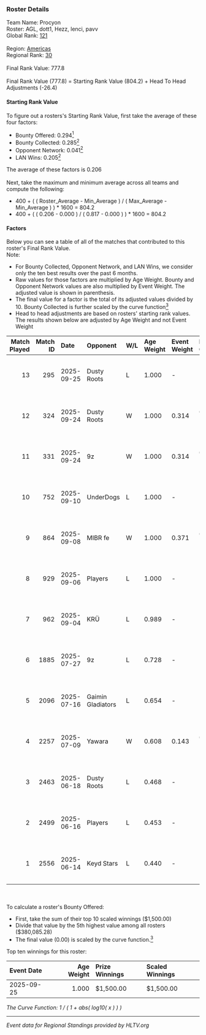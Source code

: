### Roster Details<br />
Team Name: Procyon<br />
Roster: AGL, dott1, Hezz, lenci, pavv<br />
Global Rank: [121](../../standings_global_2025_10_06.md)<br />
<br />
Region: [Americas]( ../../standings_americas_2025_10_06.md)<br />
Regional Rank: [30]( ../../standings_americas_2025_10_06.md)<br />
<br />
Final Rank Value:  777.8<br />
<br />
Final Rank Value (777.8) = Starting Rank Value (804.2) + Head To Head Adjustments (-26.4)<br />

#### Starting Rank Value<br />
To figure out a rosters's Starting Rank Value, first take the average of these four factors:<br />
- Bounty Offered: 0.294[<sup>1</sup>](#table2)
- Bounty Collected: 0.285[<sup>2</sup>](#table1)
- Opponent Network: 0.041[<sup>2</sup>](#table1)
- LAN Wins: 0.205[<sup>2</sup>](#table1)

The average of these factors is 0.206<br />
<br />
Next, take the maximum and minimum average across all teams and compute the following:<br />
- 400 + ( ( Roster_Average - Min_Average ) / ( Max_Average - Min_Average ) ) * 1600 = 804.2
- 400 + ( ( 0.206 - 0.000 ) / ( 0.817 - 0.000 ) ) * 1600 = 804.2


#### Factors<br />
Below you can see a table of all of the matches that contributed to this roster's Final Rank Value.<br />
Note:<br />

- For Bounty Collected, Opponent Network, and LAN Wins, we consider only the ten best results over the past 6 months.
- Raw values for those factors are multiplied by Age Weight. Bounty and Opponent Network values are also multiplied by Event Weight. The adjusted value is shown in parenthesis.
- The final value for a factor is the total of its adjusted values divided by 10. Bounty Collected is further scaled by the curve function[<sup>3</sup>](#curveFunction)
- Head to head adjustments are based on rosters' starting rank values. The results shown below are adjusted by Age Weight and not Event Weight
<span id="table1"></span><br />


| Match Played | Match ID | Date       | Opponent          | W/L | Age Weight | Event Weight | Bounty Collected | Opponent Network | LAN Wins  | H2H Adj. | Roster                        |
| -: | -: | :- | :- | :- | :- | :- | :- | :- | :- | -: | :- |
|           13 |      295 | 2025-09-25 | Dusty Roots       | L   | 1.000      | -            | -                | -                | -         |    -8.35 | AGL, dott1, Hezz, lenci, pavv |
|           12 |      324 | 2025-09-24 | Dusty Roots       | W   | 1.000      | 0.314        | 0.016 (0.005)    | 0.560 (0.176)    | 1 (1.000) |    22.84 | AGL, dott1, Hezz, lenci, pavv |
|           11 |      331 | 2025-09-24 | 9z                | W   | 1.000      | 0.314        | 0.075 (0.023)    | 0.654 (0.205)    | 1 (1.000) |    28.73 | AGL, dott1, Hezz, lenci, pavv |
|           10 |      752 | 2025-09-10 | UnderDogs         | L   | 1.000      | -            | -                | -                | -         |   -21.06 | AGL, dott1, Hezz, lenci, pavv |
|            9 |      864 | 2025-09-08 | MIBR fe           | W   | 1.000      | 0.371        | 0.006 (0.002)    | 0.000 (0.000)    | 0 (0.000) |     6.70 | AGL, dott1, Hezz, lenci, pavv |
|            8 |      929 | 2025-09-06 | Players           | L   | 1.000      | -            | -                | -                | -         |   -22.63 | AGL, dott1, Hezz, lenci, pavv |
|            7 |      962 | 2025-09-04 | KRÜ               | L   | 0.989      | -            | -                | -                | -         |   -15.78 | AGL, dott1, Hezz, lenci, pavv |
|            6 |     1885 | 2025-07-27 | 9z                | L   | 0.728      | -            | -                | -                | -         |    -3.89 | AGL, dott1, Hezz, lenci, pavv |
|            5 |     2096 | 2025-07-16 | Gaimin Gladiators | L   | 0.654      | -            | -                | -                | -         |    -4.41 | AGL, dott1, Hezz, lenci, pavv |
|            4 |     2257 | 2025-07-09 | Yawara            | W   | 0.608      | 0.143        | 0.007 (0.001)    | 0.338 (0.029)    | 0 (0.000) |     9.62 | AGL, dott1, Hezz, lenci, pavv |
|            3 |     2463 | 2025-06-18 | Dusty Roots       | L   | 0.468      | -            | -                | -                | -         |    -3.76 | AGL, dott1, Hezz, lenci, pavv |
|            2 |     2499 | 2025-06-16 | Players           | L   | 0.453      | -            | -                | -                | -         |   -11.44 | AGL, dott1, Hezz, lenci, pavv |
|            1 |     2556 | 2025-06-14 | Keyd Stars        | L   | 0.440      | -            | -                | -                | -         |    -2.97 | AGL, dott1, Hezz, lenci, pavv |

<br />
<span id="table2"></span><br />
To calculate a roster's Bounty Offered:<br />

- First, take the sum of their top 10 scaled winnings ($1,500.00)
- Divide that value by the 5th highest value among all rosters ($380,085.28)
- The final value (0.00) is scaled by the curve function.[<sup>3</sup>](#curveFunction)

Top ten winnings for this roster:<br />

| Event Date | Age Weight | Prize Winnings | Scaled Winnings |
| :- | -: | :- | :- |
| 2025-09-25 |      1.000 | $1,500.00      | $1,500.00       |


<span id="curveFunction"></span>_The Curve Function: 1 / ( 1 + abs( log10( x ) ) )_<br />

---
_Event data for Regional Standings provided by HLTV.org_<br />
